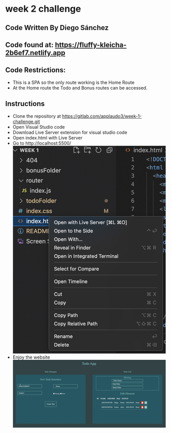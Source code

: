# week 2 challenge

## Code Written By Diego Sánchez

## Code found at: https://fluffy-kleicha-2b6ef7.netlify.app

## Code Restrictions:
- This is a SPA so the only route working is the Home Route
- At the Home route the Todo and Bonus routes can be accessed. 

## Instructions
- Clone the repository at https://gitlab.com/applaudo3/week-1-challenge.git
- Open Visual Studio code 
- Download Live Server extension for visual studio code
- Open index.html with Live Server
- Go to http://localhost:5500/
![alt text](./LiveServer.png "Live Server")
- Enjoy the website
![alt text](./website.png "Website")





